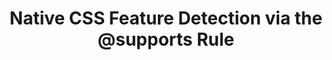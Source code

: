 ---
title: Native CSS Feature Detection via the @supports Rule
authors:
- chris-mills
- layout: article
---